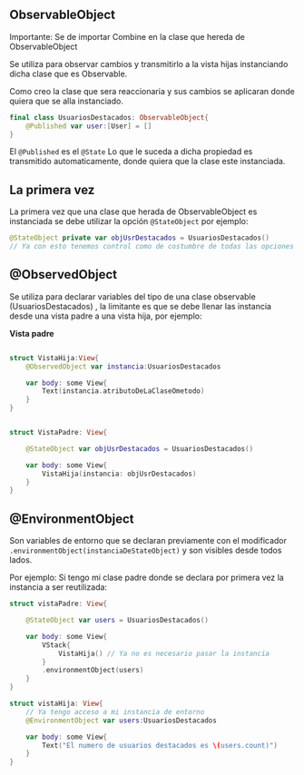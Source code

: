 ## ObservableObject

Importante: Se de importar Combine en la clase que hereda de ObservableObject

Se utiliza para observar cambios y transmitirlo a la vista hijas instanciando dicha clase que es Observable.

Como creo la clase que sera reaccionaria y sus cambios se aplicaran donde quiera que se alla instanciado.

```swift
final class UsuariosDestacados: ObservableObject{
    @Published var user:[User] = []
}
```

El ```@Published``` es el ```@State``` Lo que le suceda a dicha propiedad es transmitido automaticamente,
donde quiera que la clase este instanciada.

## La primera vez

La primera vez que una clase que herada de ObservableObject es instanciada se debe utilizar la opción
```@StateObject``` por ejemplo:

```swift
@StateObject private var objUsrDestacados = UsuariosDestacados()
// Ya con esto tenemos control como de costumbre de todas las opciones de la clase.
```

## @ObservedObject

Se utiliza para declarar variables del tipo de una clase observable (UsuariosDestacados) ,
la limitante es que se debe llenar las instancia desde una vista padre a una vista hija, por ejemplo:

<strong>Vista padre</strong>

```swift

struct VistaHija:View{
    @ObservedObject var instancia:UsuariosDestacados

    var body: some View{
        Text(instancia.atributoDeLaClaseOmetodo)
    }
}


struct VistaPadre: View{

    @StateObject var objUsrDestacados = UsuariosDestacados()

    var body: some View{
        VistaHija(instancia: objUsrDestacados)
    }
}

```

## @EnvironmentObject 

Son variables de entorno que se declaran previamente con el modificador ```.environmentObject(instanciaDeStateObject)```
y son visibles desde todos lados.

Por ejemplo: Si tengo mi clase padre donde se declara por primera vez la instancia a ser reutilizada:

```swift
struct vistaPadre: View{

    @StateObject var users = UsuariosDestacados()

    var body: some View{
        VStack{
            VistaHija() // Ya no es necesario pasar la instancia
        }
        .environmentObject(users)
    }
}

struct vistaHija: View{
    // Ya tengo acceso a mi instancia de entorno
    @EnvironmentObject var users:UsuariosDestacados

    var body: some View{
        Text("El numero de usuarios destacados es \(users.count)")
    }
}

```

